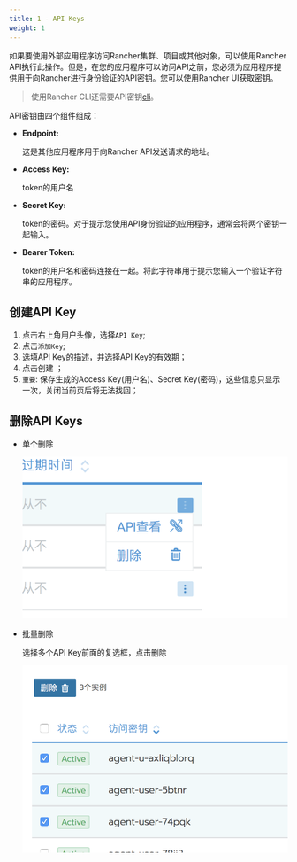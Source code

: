 ```yaml
---
title: 1 - API Keys
weight: 1
---
```


如果要使用外部应用程序访问Rancher集群、项目或其他对象，可以使用Rancher API执行此操作。但是，在您的应用程序可以访问API之前，您必须为应用程序提供用于向Rancher进行身份验证的API密钥。您可以使用Rancher UI获取密钥。

> 使用Rancher CLI还需要API密钥[cli](../cli)。

API密钥由四个组件组成：

- **Endpoint:**

    这是其他应用程序用于向Rancher API发送请求的地址。

- **Access Key:**

    token的用户名

- **Secret Key:**

    token的密码。对于提示您使用API身份验证的应用程序，通常会将两个密钥一起输入。

- **Bearer Token:**

    token的用户名和密码连接在一起。将此字符串用于提示您输入一个验证字符串的应用程序。

## 创建API Key

1. 点击右上角用户头像，选择`API Key`;
2. 点击`添加Key`;
3. 选填API Key的描述，并选择API Key的有效期；
4. 点击创建 ；
5. `重要`: 保存生成的Access Key(用户名)、Secret Key(密码)，这些信息只显示一次，关闭当前页后将无法找回；

## 删除API Keys

- 单个删除

  ![image-20180822224755807](_index.assets/image-20180822224755807.png)

- 批量删除

  选择多个API Key前面的复选框，点击删除

  ![image-20180822224637732](_index.assets/image-20180822224637732.png)
